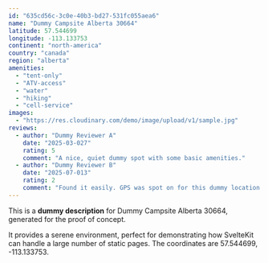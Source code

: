 ```yaml
---
id: "635cd56c-3c0e-40b3-bd27-531fc055aea6"
name: "Dummy Campsite Alberta 30664"
latitude: 57.544699
longitude: -113.133753
continent: "north-america"
country: "canada"
region: "alberta"
amenities:
  - "tent-only"
  - "ATV-access"
  - "water"
  - "hiking"
  - "cell-service"
images:
  - "https://res.cloudinary.com/demo/image/upload/v1/sample.jpg"
reviews:
  - author: "Dummy Reviewer A"
    date: "2025-03-027"
    rating: 5
    comment: "A nice, quiet dummy spot with some basic amenities."
  - author: "Dummy Reviewer B"
    date: "2025-07-013"
    rating: 2
    comment: "Found it easily. GPS was spot on for this dummy location."
---
```


This is a **dummy description** for Dummy Campsite Alberta 30664, generated for the proof of concept.

It provides a serene environment, perfect for demonstrating how SvelteKit can handle a large number of static pages. The coordinates are 57.544699, -113.133753.
